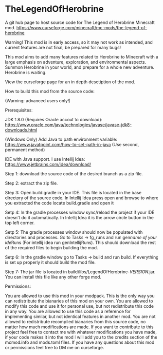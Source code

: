 # TheLegendOfHerobrine
A git hub page to host source code for The Legend of Herobrine Minecraft mod.
https://www.curseforge.com/minecraft/mc-mods/the-legend-of-herobrine

Warning! This mod is in early access, so it may not work as intended, and current features are not final, be prepared for many bugs!

This mod aims to add many features related to Herobrine to Minecraft with a large emphasis on adventure, exploration, and environmental aspects. Summon Herobrine in your world, and prepare for a whole new adventure. Herobrine is waiting.

View the curseforge page for an in depth desctiption of the mod.

How to build this mod from the source code:

(Warning: advanced users only!)

Prerequisites:

JDK 1.8.0 (Requires Oracle accout to download): https://www.oracle.com/java/technologies/javase/javase-jdk8-downloads.html

(Windows Only) Add Java to path environment variable: https://www.javatpoint.com/how-to-set-path-in-java (Use second, permanent method)

IDE with Java support. I use Intellij Idea: https://www.jetbrains.com/idea/download/


Step 1: download the source code of the desired branch as a zip file.

Step 2: extract the zip file.

Step 3: Open build.gradle in your IDE. This file is located in the base directory of the source code. In Intellij Idea press open and browse to where you extracted the code locate build.gradle and open it

Setp 4: In the gradle processes window sync/reload the project if your IDE doesn't do it automatically. In Intellij Idea it is the arrow circle button in the top left corner.

Setp 5: The gradle processes window should now be populated with directories and processes. Go to Tasks -> fg_runs and run gen*name of your ide*Runs (For intellij idea run genIntellijRuns). This should download the rest of the required files to begin building the mod.

Setp 6: In the gradle window go to Tasks -> build and run build. If everything is set up properly it should build the mod file.

Step 7: The jar file is located in build/libs/LegendOfHerobrine-*VERSION*.jar. You can install this file like any other forge mod.

Permissions:

You are allowed to use this mod in your modpack. This is the only way you can redistribute the bianaries of this mod on your own.
You are allowed to modify this code and use it for personal use, but not redistribute this code in any way.
You are allowed to use this code as a reference for implementing similar, but not identical features in another mod.
You are not allowed to redistribute recompiled bianaries from this source code, no matter how much modifications are made.
If you want to contribute to this project feel free to contact me with whatever modifications you have made, if your code makes it into the mod I will add you to the credits section of the mcmod.info and mods.toml files.
If you have any questions about this mod or permissions feel free to DM me on curseforge.
